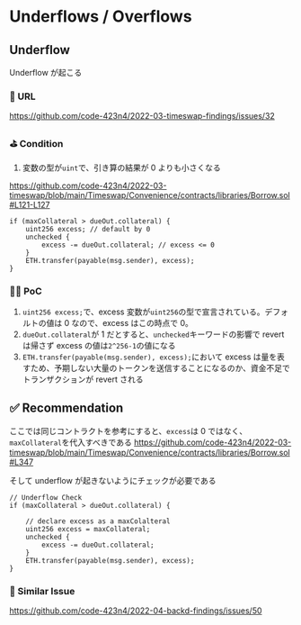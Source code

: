 # Underflows / Overflows

## Underflow

Underflow が起こる

### 🔗 URL

https://github.com/code-423n4/2022-03-timeswap-findings/issues/32

### ⛳️ Condition

1. 変数の型が`uint`で、引き算の結果が 0 よりも小さくなる

https://github.com/code-423n4/2022-03-timeswap/blob/main/Timeswap/Convenience/contracts/libraries/Borrow.sol#L121-L127

```
if (maxCollateral > dueOut.collateral) {
    uint256 excess; // default by 0
    unchecked {
        excess -= dueOut.collateral; // excess <= 0
    }
    ETH.transfer(payable(msg.sender), excess);
}
```

### 👨‍💻 PoC

1. `uint256 excess;`で、excess 変数が`uint256`の型で宣言されている。デフォルトの値は 0 なので、excess はこの時点で 0。
2. `dueOut.collateral`が 1 だとすると、`unchecked`キーワードの影響で revert は帰さず excess の値は`2^256-1`の値になる
3. `ETH.transfer(payable(msg.sender), excess);`において excess は量を表すため、予期しない大量のトークンを送信することになるのか、資金不足でトランザクションが revert される

## ✅ Recommendation

ここでは同じコントラクトを参考にすると、`excess`は 0 ではなく、`maxCollateral`を代入すべきである
https://github.com/code-423n4/2022-03-timeswap/blob/main/Timeswap/Convenience/contracts/libraries/Borrow.sol#L347

そして underflow が起きないようにチェックが必要である

```
// Underflow Check
if (maxCollateral > dueOut.collateral) {

    // declare excess as a maxColalteral
    uint256 excess = maxCollateral;
    unchecked {
        excess -= dueOut.collateral;
    }
    ETH.transfer(payable(msg.sender), excess);
}
```

### 👬 Similar Issue

https://github.com/code-423n4/2022-04-backd-findings/issues/50
